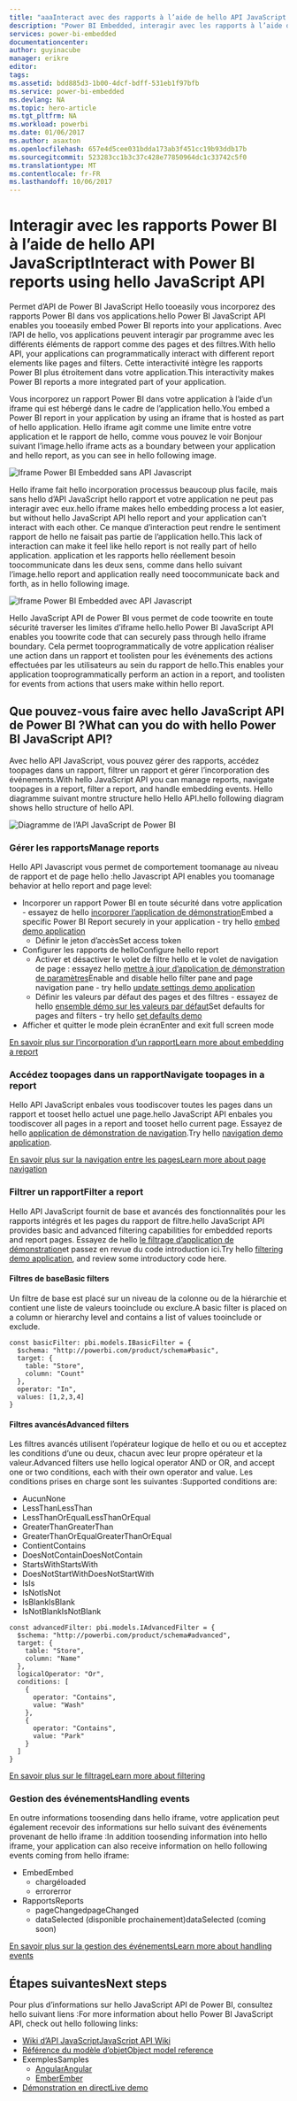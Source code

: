```yaml
---
title: "aaaInteract avec des rapports à l’aide de hello API JavaScript | Documents Microsoft"
description: "Power BI Embedded, interagir avec les rapports à l’aide de hello API JavaScript"
services: power-bi-embedded
documentationcenter: 
author: guyinacube
manager: erikre
editor: 
tags: 
ms.assetid: bdd885d3-1b00-4dcf-bdff-531eb1f97bfb
ms.service: power-bi-embedded
ms.devlang: NA
ms.topic: hero-article
ms.tgt_pltfrm: NA
ms.workload: powerbi
ms.date: 01/06/2017
ms.author: asaxton
ms.openlocfilehash: 657e4d5cee031bdda173ab3f451cc19b93ddb17b
ms.sourcegitcommit: 523283cc1b3c37c428e77850964dc1c33742c5f0
ms.translationtype: MT
ms.contentlocale: fr-FR
ms.lasthandoff: 10/06/2017
---
```

# <a name="interact-with-power-bi-reports-using-hello-javascript-api"></a><span data-ttu-id="58c30-103">Interagir avec les rapports Power BI à l’aide de hello API JavaScript</span><span class="sxs-lookup"><span data-stu-id="58c30-103">Interact with Power BI reports using hello JavaScript API</span></span>
<span data-ttu-id="58c30-104">Permet d’API de Power BI JavaScript Hello tooeasily vous incorporez des rapports Power BI dans vos applications.</span><span class="sxs-lookup"><span data-stu-id="58c30-104">hello Power BI JavaScript API enables you tooeasily embed Power BI reports into your applications.</span></span> <span data-ttu-id="58c30-105">Avec l’API de hello, vos applications peuvent interagir par programme avec les différents éléments de rapport comme des pages et des filtres.</span><span class="sxs-lookup"><span data-stu-id="58c30-105">With hello API, your applications can programmatically interact with different report elements like pages and filters.</span></span> <span data-ttu-id="58c30-106">Cette interactivité intègre les rapports Power BI plus étroitement dans votre application.</span><span class="sxs-lookup"><span data-stu-id="58c30-106">This interactivity makes Power BI reports a more integrated part of your application.</span></span>

<span data-ttu-id="58c30-107">Vous incorporez un rapport Power BI dans votre application à l’aide d’un iframe qui est hébergé dans le cadre de l’application hello.</span><span class="sxs-lookup"><span data-stu-id="58c30-107">You embed a Power BI report in your application by using an iframe that is hosted as part of hello application.</span></span> <span data-ttu-id="58c30-108">Hello iframe agit comme une limite entre votre application et le rapport de hello, comme vous pouvez le voir Bonjour suivant l’image.</span><span class="sxs-lookup"><span data-stu-id="58c30-108">hello iframe acts as a boundary between your application and hello report, as you can see in hello following image.</span></span> 

![Iframe Power BI Embedded sans API Javascript](media/powerbi-embedded-interact-with-reports/powerbi-embedded-interact-report-1.png)

<span data-ttu-id="58c30-110">Hello iframe fait hello incorporation processus beaucoup plus facile, mais sans hello d’API JavaScript hello rapport et votre application ne peut pas interagir avec eux.</span><span class="sxs-lookup"><span data-stu-id="58c30-110">hello iframe makes hello embedding process a lot easier, but without hello JavaScript API hello report and your application can't interact with each other.</span></span> <span data-ttu-id="58c30-111">Ce manque d’interaction peut rendre le sentiment rapport de hello ne faisait pas partie de l’application hello.</span><span class="sxs-lookup"><span data-stu-id="58c30-111">This lack of interaction can make it feel like hello report is not really part of hello application.</span></span> <span data-ttu-id="58c30-112">application et les rapports hello réellement besoin toocommunicate dans les deux sens, comme dans hello suivant l’image.</span><span class="sxs-lookup"><span data-stu-id="58c30-112">hello report and application really need toocommunicate back and forth, as in hello following image.</span></span>

![Iframe Power BI Embedded avec API Javascript](media/powerbi-embedded-interact-with-reports/powerbi-embedded-interact-report-2.png)

<span data-ttu-id="58c30-114">Hello JavaScript API de Power BI vous permet de code toowrite en toute sécurité traverser les limites d’iframe hello.</span><span class="sxs-lookup"><span data-stu-id="58c30-114">hello Power BI JavaScript API enables you toowrite code that can securely pass through hello iframe boundary.</span></span> <span data-ttu-id="58c30-115">Cela permet tooprogrammatically de votre application réaliser une action dans un rapport et toolisten pour les événements des actions effectuées par les utilisateurs au sein du rapport de hello.</span><span class="sxs-lookup"><span data-stu-id="58c30-115">This enables your application tooprogrammatically perform an action in a report, and toolisten for events from actions that users make within hello report.</span></span>

## <a name="what-can-you-do-with-hello-power-bi-javascript-api"></a><span data-ttu-id="58c30-116">Que pouvez-vous faire avec hello JavaScript API de Power BI ?</span><span class="sxs-lookup"><span data-stu-id="58c30-116">What can you do with hello Power BI JavaScript API?</span></span>
<span data-ttu-id="58c30-117">Avec hello API JavaScript, vous pouvez gérer des rapports, accédez toopages dans un rapport, filtrer un rapport et gérer l’incorporation des événements.</span><span class="sxs-lookup"><span data-stu-id="58c30-117">With hello JavaScript API you can manage reports, navigate toopages in a report, filter a report, and handle embedding events.</span></span> <span data-ttu-id="58c30-118">Hello diagramme suivant montre structure hello Hello API.</span><span class="sxs-lookup"><span data-stu-id="58c30-118">hello following diagram shows hello structure of hello API.</span></span>

![Diagramme de l’API JavaScript de Power BI](media/powerbi-embedded-interact-with-reports/powerbi-embedded-interact-report-3.png)

### <a name="manage-reports"></a><span data-ttu-id="58c30-120">Gérer les rapports</span><span class="sxs-lookup"><span data-stu-id="58c30-120">Manage reports</span></span>
<span data-ttu-id="58c30-121">Hello API Javascript vous permet de comportement toomanage au niveau de rapport et de page hello :</span><span class="sxs-lookup"><span data-stu-id="58c30-121">hello Javascript API enables you toomanage behavior at hello report and page level:</span></span>

* <span data-ttu-id="58c30-122">Incorporer un rapport Power BI en toute sécurité dans votre application - essayez de hello [incorporer l’application de démonstration](http://azure-samples.github.io/powerbi-angular-client/#/scenario1)</span><span class="sxs-lookup"><span data-stu-id="58c30-122">Embed a specific Power BI Report securely in your application - try hello [embed demo application](http://azure-samples.github.io/powerbi-angular-client/#/scenario1)</span></span>
  * <span data-ttu-id="58c30-123">Définir le jeton d’accès</span><span class="sxs-lookup"><span data-stu-id="58c30-123">Set access token</span></span>
* <span data-ttu-id="58c30-124">Configurer les rapports de hello</span><span class="sxs-lookup"><span data-stu-id="58c30-124">Configure hello report</span></span>
  * <span data-ttu-id="58c30-125">Activer et désactiver le volet de filtre hello et le volet de navigation de page : essayez hello [mettre à jour d’application de démonstration de paramètres](http://azure-samples.github.io/powerbi-angular-client/#/scenario6)</span><span class="sxs-lookup"><span data-stu-id="58c30-125">Enable and disable hello filter pane and page navigation pane - try hello [update settings demo application](http://azure-samples.github.io/powerbi-angular-client/#/scenario6)</span></span>
  * <span data-ttu-id="58c30-126">Définir les valeurs par défaut des pages et des filtres - essayez de hello [ensemble démo sur les valeurs par défaut](http://azure-samples.github.io/powerbi-angular-client/#/scenario5)</span><span class="sxs-lookup"><span data-stu-id="58c30-126">Set defaults for pages and filters - try hello [set defaults demo](http://azure-samples.github.io/powerbi-angular-client/#/scenario5)</span></span>
* <span data-ttu-id="58c30-127">Afficher et quitter le mode plein écran</span><span class="sxs-lookup"><span data-stu-id="58c30-127">Enter and exit full screen mode</span></span>

[<span data-ttu-id="58c30-128">En savoir plus sur l’incorporation d’un rapport</span><span class="sxs-lookup"><span data-stu-id="58c30-128">Learn more about embedding a report</span></span>](https://github.com/Microsoft/PowerBI-JavaScript/wiki/Embedding-Basics)

### <a name="navigate-toopages-in-a-report"></a><span data-ttu-id="58c30-129">Accédez toopages dans un rapport</span><span class="sxs-lookup"><span data-stu-id="58c30-129">Navigate toopages in a report</span></span>
<span data-ttu-id="58c30-130">Hello API JavaScript enbales vous toodiscover toutes les pages dans un rapport et tooset hello actuel une page.</span><span class="sxs-lookup"><span data-stu-id="58c30-130">hello JavaScript API enbales you toodiscover all pages in a report and tooset hello current page.</span></span> <span data-ttu-id="58c30-131">Essayez de hello [application de démonstration de navigation](http://azure-samples.github.io/powerbi-angular-client/#/scenario3).</span><span class="sxs-lookup"><span data-stu-id="58c30-131">Try hello [navigation demo application](http://azure-samples.github.io/powerbi-angular-client/#/scenario3).</span></span>

[<span data-ttu-id="58c30-132">En savoir plus sur la navigation entre les pages</span><span class="sxs-lookup"><span data-stu-id="58c30-132">Learn more about page navigation</span></span>](https://github.com/Microsoft/PowerBI-JavaScript/wiki/Page-Navigation)

### <a name="filter-a-report"></a><span data-ttu-id="58c30-133">Filtrer un rapport</span><span class="sxs-lookup"><span data-stu-id="58c30-133">Filter a report</span></span>
<span data-ttu-id="58c30-134">Hello API JavaScript fournit de base et avancés des fonctionnalités pour les rapports intégrés et les pages du rapport de filtre.</span><span class="sxs-lookup"><span data-stu-id="58c30-134">hello JavaScript API provides basic and advanced filtering capabilities for embedded reports and report pages.</span></span> <span data-ttu-id="58c30-135">Essayez de hello [le filtrage d’application de démonstration](http://azure-samples.github.io/powerbi-angular-client/#/scenario4)et passez en revue du code introduction ici.</span><span class="sxs-lookup"><span data-stu-id="58c30-135">Try hello [filtering demo application](http://azure-samples.github.io/powerbi-angular-client/#/scenario4), and review some introductory code here.</span></span>  

#### <a name="basic-filters"></a><span data-ttu-id="58c30-136">Filtres de base</span><span class="sxs-lookup"><span data-stu-id="58c30-136">Basic filters</span></span>
<span data-ttu-id="58c30-137">Un filtre de base est placé sur un niveau de la colonne ou de la hiérarchie et contient une liste de valeurs tooinclude ou exclure.</span><span class="sxs-lookup"><span data-stu-id="58c30-137">A basic filter is placed on a column or hierarchy level and contains a list of values tooinclude or exclude.</span></span>

```
const basicFilter: pbi.models.IBasicFilter = {
  $schema: "http://powerbi.com/product/schema#basic",
  target: {
    table: "Store",
    column: "Count"
  },
  operator: "In",
  values: [1,2,3,4]
}
```


#### <a name="advanced-filters"></a><span data-ttu-id="58c30-138">Filtres avancés</span><span class="sxs-lookup"><span data-stu-id="58c30-138">Advanced filters</span></span>
<span data-ttu-id="58c30-139">Les filtres avancés utilisent l’opérateur logique de hello et ou ou et acceptez les conditions d’une ou deux, chacun avec leur propre opérateur et la valeur.</span><span class="sxs-lookup"><span data-stu-id="58c30-139">Advanced filters use hello logical operator AND or OR, and accept one or two conditions, each with their own operator and value.</span></span> <span data-ttu-id="58c30-140">Les conditions prises en charge sont les suivantes :</span><span class="sxs-lookup"><span data-stu-id="58c30-140">Supported conditions are:</span></span>

* <span data-ttu-id="58c30-141">Aucun</span><span class="sxs-lookup"><span data-stu-id="58c30-141">None</span></span>
* <span data-ttu-id="58c30-142">LessThan</span><span class="sxs-lookup"><span data-stu-id="58c30-142">LessThan</span></span>
* <span data-ttu-id="58c30-143">LessThanOrEqual</span><span class="sxs-lookup"><span data-stu-id="58c30-143">LessThanOrEqual</span></span>
* <span data-ttu-id="58c30-144">GreaterThan</span><span class="sxs-lookup"><span data-stu-id="58c30-144">GreaterThan</span></span>
* <span data-ttu-id="58c30-145">GreaterThanOrEqual</span><span class="sxs-lookup"><span data-stu-id="58c30-145">GreaterThanOrEqual</span></span>
* <span data-ttu-id="58c30-146">Contient</span><span class="sxs-lookup"><span data-stu-id="58c30-146">Contains</span></span>
* <span data-ttu-id="58c30-147">DoesNotContain</span><span class="sxs-lookup"><span data-stu-id="58c30-147">DoesNotContain</span></span>
* <span data-ttu-id="58c30-148">StartsWith</span><span class="sxs-lookup"><span data-stu-id="58c30-148">StartsWith</span></span>
* <span data-ttu-id="58c30-149">DoesNotStartWith</span><span class="sxs-lookup"><span data-stu-id="58c30-149">DoesNotStartWith</span></span>
* <span data-ttu-id="58c30-150">Is</span><span class="sxs-lookup"><span data-stu-id="58c30-150">Is</span></span>
* <span data-ttu-id="58c30-151">IsNot</span><span class="sxs-lookup"><span data-stu-id="58c30-151">IsNot</span></span>
* <span data-ttu-id="58c30-152">IsBlank</span><span class="sxs-lookup"><span data-stu-id="58c30-152">IsBlank</span></span>
* <span data-ttu-id="58c30-153">IsNotBlank</span><span class="sxs-lookup"><span data-stu-id="58c30-153">IsNotBlank</span></span>

```
const advancedFilter: pbi.models.IAdvancedFilter = {
  $schema: "http://powerbi.com/product/schema#advanced",
  target: {
    table: "Store",
    column: "Name"
  },
  logicalOperator: "Or",
  conditions: [
    {
      operator: "Contains",
      value: "Wash"
    },
    {
      operator: "Contains",
      value: "Park"
    }
  ]
}
```
[<span data-ttu-id="58c30-154">En savoir plus sur le filtrage</span><span class="sxs-lookup"><span data-stu-id="58c30-154">Learn more about filtering</span></span>](https://github.com/Microsoft/PowerBI-JavaScript/wiki/Filters)

### <a name="handling-events"></a><span data-ttu-id="58c30-155">Gestion des événements</span><span class="sxs-lookup"><span data-stu-id="58c30-155">Handling events</span></span>
<span data-ttu-id="58c30-156">En outre informations toosending dans hello iframe, votre application peut également recevoir des informations sur hello suivant des événements provenant de hello iframe :</span><span class="sxs-lookup"><span data-stu-id="58c30-156">In addition toosending information into hello iframe, your application can also receive information on hello following events coming from hello iframe:</span></span>

* <span data-ttu-id="58c30-157">Embed</span><span class="sxs-lookup"><span data-stu-id="58c30-157">Embed</span></span>
  * <span data-ttu-id="58c30-158">chargé</span><span class="sxs-lookup"><span data-stu-id="58c30-158">loaded</span></span>
  * <span data-ttu-id="58c30-159">error</span><span class="sxs-lookup"><span data-stu-id="58c30-159">error</span></span>
* <span data-ttu-id="58c30-160">Rapports</span><span class="sxs-lookup"><span data-stu-id="58c30-160">Reports</span></span>
  * <span data-ttu-id="58c30-161">pageChanged</span><span class="sxs-lookup"><span data-stu-id="58c30-161">pageChanged</span></span>
  * <span data-ttu-id="58c30-162">dataSelected (disponible prochainement)</span><span class="sxs-lookup"><span data-stu-id="58c30-162">dataSelected (coming soon)</span></span>

[<span data-ttu-id="58c30-163">En savoir plus sur la gestion des événements</span><span class="sxs-lookup"><span data-stu-id="58c30-163">Learn more about handling events</span></span>](https://github.com/Microsoft/PowerBI-JavaScript/wiki/Handling-Events)

## <a name="next-steps"></a><span data-ttu-id="58c30-164">Étapes suivantes</span><span class="sxs-lookup"><span data-stu-id="58c30-164">Next steps</span></span>
<span data-ttu-id="58c30-165">Pour plus d’informations sur hello JavaScript API de Power BI, consultez hello suivant liens :</span><span class="sxs-lookup"><span data-stu-id="58c30-165">For more information about hello Power BI JavaScript API, check out hello following links:</span></span>

* [<span data-ttu-id="58c30-166">Wiki d’API JavaScript</span><span class="sxs-lookup"><span data-stu-id="58c30-166">JavaScript API Wiki</span></span>](https://github.com/Microsoft/PowerBI-JavaScript/wiki)
* [<span data-ttu-id="58c30-167">Référence du modèle d’objet</span><span class="sxs-lookup"><span data-stu-id="58c30-167">Object model reference</span></span>](https://microsoft.github.io/powerbi-models/modules/_models_.html)
* <span data-ttu-id="58c30-168">Exemples</span><span class="sxs-lookup"><span data-stu-id="58c30-168">Samples</span></span>
  * [<span data-ttu-id="58c30-169">Angular</span><span class="sxs-lookup"><span data-stu-id="58c30-169">Angular</span></span>](http://azure-samples.github.io/powerbi-angular-client)
  * [<span data-ttu-id="58c30-170">Ember</span><span class="sxs-lookup"><span data-stu-id="58c30-170">Ember</span></span>](https://github.com/Microsoft/powerbi-ember)
* [<span data-ttu-id="58c30-171">Démonstration en direct</span><span class="sxs-lookup"><span data-stu-id="58c30-171">Live demo</span></span>](https://microsoft.github.io/PowerBI-JavaScript/demo/)

